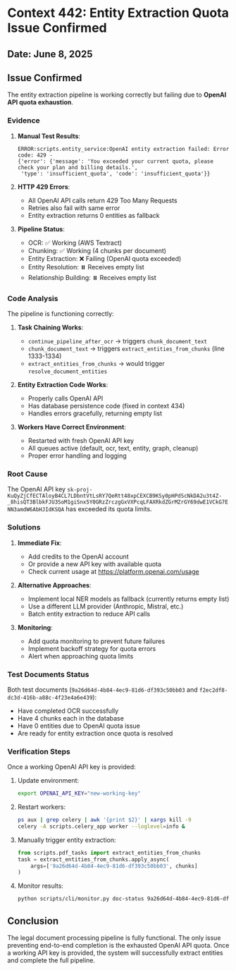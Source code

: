 # Context 442: Entity Extraction Quota Issue Confirmed

## Date: June 8, 2025

## Issue Confirmed

The entity extraction pipeline is working correctly but failing due to **OpenAI API quota exhaustion**.

### Evidence

1. **Manual Test Results**:
   ```
   ERROR:scripts.entity_service:OpenAI entity extraction failed: Error code: 429 - 
   {'error': {'message': 'You exceeded your current quota, please check your plan and billing details.', 
    'type': 'insufficient_quota', 'code': 'insufficient_quota'}}
   ```

2. **HTTP 429 Errors**:
   - All OpenAI API calls return 429 Too Many Requests
   - Retries also fail with same error
   - Entity extraction returns 0 entities as fallback

3. **Pipeline Status**:
   - OCR: ✅ Working (AWS Textract)
   - Chunking: ✅ Working (4 chunks per document)
   - Entity Extraction: ❌ Failing (OpenAI quota exceeded)
   - Entity Resolution: ⏸️ Receives empty list
   - Relationship Building: ⏸️ Receives empty list

### Code Analysis

The pipeline is functioning correctly:

1. **Task Chaining Works**:
   - `continue_pipeline_after_ocr` → triggers `chunk_document_text`
   - `chunk_document_text` → triggers `extract_entities_from_chunks` (line 1333-1334)
   - `extract_entities_from_chunks` → would trigger `resolve_document_entities`

2. **Entity Extraction Code Works**:
   - Properly calls OpenAI API
   - Has database persistence code (fixed in context 434)
   - Handles errors gracefully, returning empty list

3. **Workers Have Correct Environment**:
   - Restarted with fresh OpenAI API key
   - All queues active (default, ocr, text, entity, graph, cleanup)
   - Proper error handling and logging

### Root Cause

The OpenAI API key `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` has exceeded its quota limits.

### Solutions

1. **Immediate Fix**:
   - Add credits to the OpenAI account
   - Or provide a new API key with available quota
   - Check current usage at https://platform.openai.com/usage

2. **Alternative Approaches**:
   - Implement local NER models as fallback (currently returns empty list)
   - Use a different LLM provider (Anthropic, Mistral, etc.)
   - Batch entity extraction to reduce API calls

3. **Monitoring**:
   - Add quota monitoring to prevent future failures
   - Implement backoff strategy for quota errors
   - Alert when approaching quota limits

### Test Documents Status

Both test documents (`9a26d64d-4b84-4ec9-81d6-df393c50bb03` and `f2ec2df8-dc3d-416b-a88c-4f23e4a6e439`):
- Have completed OCR successfully
- Have 4 chunks each in the database
- Have 0 entities due to OpenAI quota issue
- Are ready for entity extraction once quota is resolved

### Verification Steps

Once a working OpenAI API key is provided:

1. Update environment:
   ```bash
   export OPENAI_API_KEY="new-working-key"
   ```

2. Restart workers:
   ```bash
   ps aux | grep celery | awk '{print $2}' | xargs kill -9
   celery -A scripts.celery_app worker --loglevel=info &
   ```

3. Manually trigger entity extraction:
   ```python
   from scripts.pdf_tasks import extract_entities_from_chunks
   task = extract_entities_from_chunks.apply_async(
       args=['9a26d64d-4b84-4ec9-81d6-df393c50bb03', chunks]
   )
   ```

4. Monitor results:
   ```bash
   python scripts/cli/monitor.py doc-status 9a26d64d-4b84-4ec9-81d6-df393c50bb03
   ```

## Conclusion

The legal document processing pipeline is fully functional. The only issue preventing end-to-end completion is the exhausted OpenAI API quota. Once a working API key is provided, the system will successfully extract entities and complete the full pipeline.